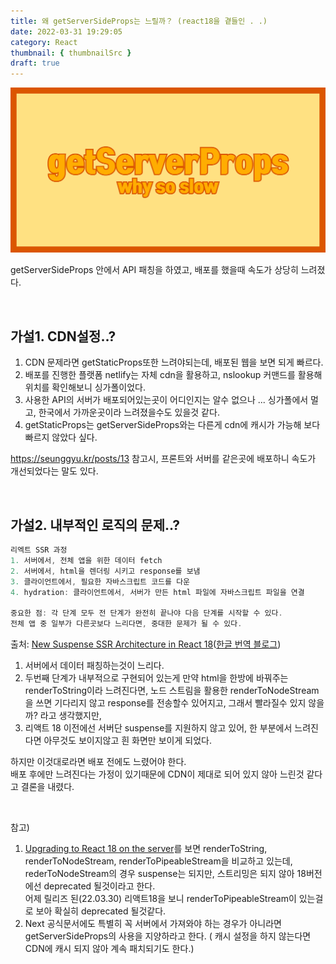 ```yaml
---
title: 왜 getServerSideProps는 느릴까？ (react18을 곁들인 . .)
date: 2022-03-31 19:29:05
category: React
thumbnail: { thumbnailSrc }
draft: true
---
```


![](../../assets/getServerProp.png)

getServerSideProps 안에서 API 패칭을 하였고, 배포를 했을때 속도가 상당히 느려졌다.

<br>

## 가설1. CDN설정..?

1. CDN 문제라면 getStaticProps또한 느려야되는데, 배포된 웹을 보면 되게 빠르다.
2. 배포를 진행한 플랫폼 netlify는 자체 cdn을 활용하고, nslookup 커맨드를 활용해 위치를 확인해보니 싱가폴이었다.
3. 사용한 API의 서버가 배포되어있는곳이 어디인지는 알수 없으나 ... 싱가폴에서 멀고, 한국에서 가까운곳이라 느려졌을수도 있을것 같다.
4. getStaticProps는 getServerSideProps와는 다른게 cdn에 캐시가 가능해 보다 빠르지 않았다 싶다.

<https://seunggyu.kr/posts/13> 참고시, 프론트와 서버를 같은곳에 배포하니 속도가 개선되었다는 말도 있다.

<br>

## 가설2. 내부적인 로직의 문제..?

```jsx
리엑트 SSR 과정
1. 서버에서, 전체 앱을 위한 데이터 fetch
2. 서버에서, html을 렌더링 시키고 response를 보냄
3. 클라이언트에서, 필요한 자바스크립트 코드를 다운
4. hydration: 클라이언트에서, 서버가 만든 html 파일에 자바스크립트 파일을 연결

중요한 점: 각 단계 모두 전 단계가 완전히 끝나야 다음 단계를 시작할 수 있다.
전체 앱 중 일부가 다른곳보다 느리다면, 중대한 문제가 될 수 있다.
```

출처: [New Suspense SSR Architecture in React 18](https://github.com/reactwg/react-18/discussions/37)([한글 번역 블로그](https://velog.io/@jay/React-18-%EB%B3%80%EA%B2%BD%EC%A0%90))

1. 서버에서 데이터 패칭하는것이 느리다.
2. 두번째 단계가 내부적으로 구현되어 있는게 만약 html을 한방에 바꿔주는 renderToString이라 느려진다면, 노드 스트림을 활용한 renderToNodeStream을 쓰면 기다리지 않고 response를 전송할수 있어지고, 그래서 빨라질수 있지 않을까? 라고 생각했지만,
3. 리액트 18 이전에선 서버단 suspense를 지원하지 않고 있어, 한 부분에서 느려진다면 아무것도 보이지않고 흰 화면만 보이게 되었다.

하지만 이것대로라면 배포 전에도 느렸어야 한다.  
배포 후에만 느려진다는 가정이 있기때문에 CDN이 제대로 되어 있지 않아 느린것 같다고 결론을 내렸다.

<br>

참고)

1. [Upgrading to React 18 on the server](https://github.com/reactwg/react-18/discussions/22)를 보면 renderToString, renderToNodeStream, renderToPipeableStream을 비교하고 있는데,
   rederToNodeStream의 경우 suspense는 되지만, 스트리밍은 되지 않아 18버전에선 deprecated 될것이라고 한다.  
   어제 릴리즈 된(22.03.30) 리액트18을 보니 renderToPipeableStream이 있는걸로 보아 확실히 deprecated 될것같다.
2. Next 공식문서에도 특별히 꼭 서버에서 가져와야 하는 경우가 아니라면 getServerSideProps의 사용을 지양하라고 한다. ( 캐시 설정을 하지 않는다면 CDN에 캐시 되지 않아 계속 패치되기도 한다.)

<br>
